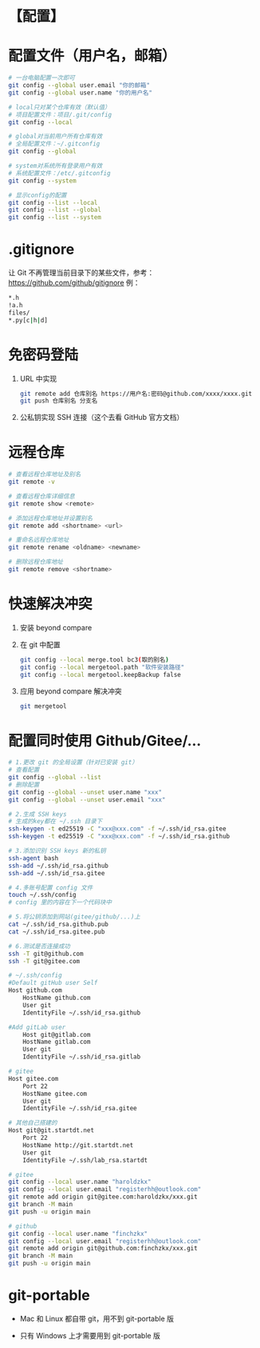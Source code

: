 # 【配置】

# 配置文件（用户名，邮箱）

```bash
# 一台电脑配置一次即可
git config --global user.email "你的邮箱"
git config --global user.name "你的用户名"
```

```bash
# local只对某个仓库有效（默认值）
# 项目配置文件：项目/.git/config
git config --local

# global对当前用户所有仓库有效
# 全局配置文件：~/.gitconfig
git config --global

# system对系统所有登录用户有效
# 系统配置文件：/etc/.gitconfig
git config --system

# 显示config的配置
git config --list --local
git config --list --global
git config --list --system
```

# .gitignore

让 Git 不再管理当前目录下的某些文件，参考：https://github.com/github/gitignore
例：

```bash
*.h
!a.h
files/
*.py[c|h|d]
```

# 免密码登陆

1. URL 中实现

   ```bash
   git remote add 仓库别名 https://用户名:密码@github.com/xxxx/xxxx.git
   git push 仓库别名 分支名
   ```

2. 公私钥实现 SSH 连接（这个去看 GitHub 官方文档）

# 远程仓库

```bash
# 查看远程仓库地址及别名
git remote -v

# 查看远程仓库详细信息
git remote show <remote>

# 添加远程仓库地址并设置别名
git remote add <shortname> <url>

# 重命名远程仓库地址
git remote rename <oldname> <newname>

# 删除远程仓库地址
git remote remove <shortname>
```

# 快速解决冲突

1. 安装 beyond compare
2. 在 git 中配置

   ```bash
   git config --local merge.tool bc3(取的别名)
   git config --local mergetool.path "软件安装路径"
   git config --local mergetool.keepBackup false
   ```

3. 应用 beyond compare 解决冲突

   ```bash
   git mergetool
   ```

# 配置同时使用 Github/Gitee/...

```bash
# 1.更改 git 的全局设置（针对已安装 git）
# 查看配置
git config --global --list
# 删除配置
git config --global --unset user.name "xxx"
git config --global --unset user.email "xxx"

# 2.生成 SSH keys
# 生成的key都在 ~/.ssh 目录下
ssh-keygen -t ed25519 -C "xxx@xxx.com" -f ~/.ssh/id_rsa.gitee
ssh-keygen -t ed25519 -C "xxx@xxx.com" -f ~/.ssh/id_rsa.github

# 3.添加识别 SSH keys 新的私钥
ssh-agent bash
ssh-add ~/.ssh/id_rsa.github
ssh-add ~/.ssh/id_rsa.gitee

# 4.多账号配置 config 文件
touch ~/.ssh/config
# config 里的内容在下一个代码块中

# 5.将公钥添加到网站(gitee/github/...)上
cat ~/.ssh/id_rsa.github.pub
cat ~/.ssh/id_rsa.gitee.pub

# 6.测试是否连接成功
ssh -T git@github.com
ssh -T git@gitee.com
```

```bash
# ~/.ssh/config
#Default gitHub user Self
Host github.com
    HostName github.com
    User git
    IdentityFile ~/.ssh/id_rsa.github

#Add gitLab user
    Host git@gitlab.com
    HostName gitlab.com
    User git
    IdentityFile ~/.ssh/id_rsa.gitlab

# gitee
Host gitee.com
    Port 22
    HostName gitee.com
    User git
    IdentityFile ~/.ssh/id_rsa.gitee

# 其他自己搭建的
Host git@git.startdt.net
    Port 22
    HostName http://git.startdt.net
    User git
    IdentityFile ~/.ssh/lab_rsa.startdt
```

```bash
# gitee
git config --local user.name "haroldzkx"
git config --local user.email "registerhh@outlook.com"
git remote add origin git@gitee.com:haroldzkx/xxx.git
git branch -M main
git push -u origin main
```

```bash
# github
git config --local user.name "finchzkx"
git config --local user.email "registerhh@outlook.com"
git remote add origin git@github.com:finchzkx/xxx.git
git branch -M main
git push -u origin main
```

# git-portable

- Mac 和 Linux 都自带 git，用不到 git-portable 版

- 只有 Windows 上才需要用到 git-portable 版
